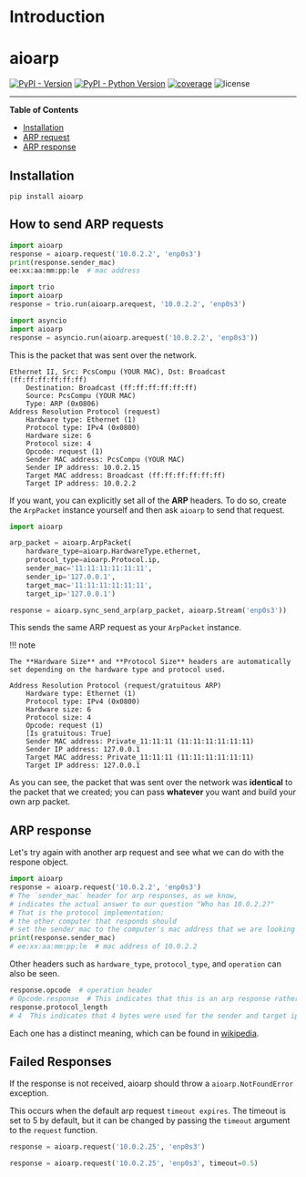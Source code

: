 # Introduction

# aioarp

[![PyPI - Version](https://img.shields.io/pypi/v/aioarp.svg)](https://pypi.org/project/aioarp)
[![PyPI - Python Version](https://img.shields.io/pypi/pyversions/aioarp.svg)](https://pypi.org/project/aioarp)
[![coverage](https://img.shields.io/codecov/c/github/karosis88/aioarp/master)](https://app.codecov.io/gh/karosis88/aioarp)
![license](https://img.shields.io/github/license/karosis88/aioarp)

-----

**Table of Contents**

- [Installation](#installation)
- [ARP request](#how-to-send-arp-requests)
- [ARP response](#arp-response)

## Installation

```console
pip install aioarp
```

## How to send ARP requests

```py title="Sync" linenums="1" 
import aioarp
response = aioarp.request('10.0.2.2', 'enp0s3')
print(response.sender_mac)
ee:xx:aa:mm:pp:le  # mac address
```

```py title="trio" linenums="1"
import trio
import aioarp
response = trio.run(aioarp.arequest, '10.0.2.2', 'enp0s3')
```

```py title="asyncio" linenums="1"
import asyncio
import aioarp
response = asyncio.run(aioarp.arequest('10.0.2.2', 'enp0s3'))
```

This is the packet that was sent over the network.
```
Ethernet II, Src: PcsCompu (YOUR MAC), Dst: Broadcast (ff:ff:ff:ff:ff:ff)
    Destination: Broadcast (ff:ff:ff:ff:ff:ff)
    Source: PcsCompu (YOUR MAC)
    Type: ARP (0x0806)
Address Resolution Protocol (request)
    Hardware type: Ethernet (1)
    Protocol type: IPv4 (0x0800)
    Hardware size: 6
    Protocol size: 4
    Opcode: request (1)
    Sender MAC address: PcsCompu (YOUR MAC)
    Sender IP address: 10.0.2.15
    Target MAC address: Broadcast (ff:ff:ff:ff:ff:ff)
    Target IP address: 10.0.2.2
```

If you want, you can explicitly set all of the **ARP** headers. To do so, create the `ArpPacket` instance yourself and then ask `aioarp` to send that request.

```py title="Sending ARP packet directly" linenums="1"
import aioarp

arp_packet = aioarp.ArpPacket(
    hardware_type=aioarp.HardwareType.ethernet,
    protocol_type=aioarp.Protocol.ip,
    sender_mac='11:11:11:11:11:11',
    sender_ip='127.0.0.1',
    target_mac='11:11:11:11:11:11',
    target_ip='127.0.0.1')

response = aioarp.sync_send_arp(arp_packet, aioarp.Stream('enp0s3'))
```

This sends the same ARP request as your `ArpPacket` instance.

!!! note

    The **Hardware Size** and **Protocol Size** headers are automatically set depending on the hardware type and protocol used.

```
Address Resolution Protocol (request/gratuitous ARP)
    Hardware type: Ethernet (1)
    Protocol type: IPv4 (0x0800)
    Hardware size: 6
    Protocol size: 4
    Opcode: request (1)
    [Is gratuitous: True]
    Sender MAC address: Private_11:11:11 (11:11:11:11:11:11)
    Sender IP address: 127.0.0.1
    Target MAC address: Private_11:11:11 (11:11:11:11:11:11)
    Target IP address: 127.0.0.1
```

As you can see, the packet that was sent over the network was **identical** to
the packet that we created; you can pass **whatever** you want and build your own arp packet.

## ARP response

Let's try again with another arp request and see what we can do with the respone object.

```py linenums="1"
import aioarp
response = aioarp.request('10.0.2.2', 'enp0s3')
# The `sender_mac` header for arp responses, as we know, 
# indicates the actual answer to our question "Who has 10.0.2.2?" 
# That is the protocol implementation; 
# the other computer that responds should 
# set the sender_mac to the computer's mac address that we are looking for.
print(response.sender_mac)
# ee:xx:aa:mm:pp:le  # mac address of 10.0.2.2
```

Other headers such as `hardware_type`, `protocol_type`, and `operation` can also be seen. 

```py linenums="1"
response.opcode  # operation header
# Opcode.response  # This indicates that this is an arp response rather than a request.
response.protocol_length
# 4  This indicates that 4 bytes were used for the sender and target ips because we used ipv4, which is actually 4 bytes.
```
Each one has a distinct meaning, which can be found in [wikipedia](https://en.wikipedia.org/wiki/Address_Resolution_Protocol).

## Failed Responses

If the response is not received, aioarp should throw a `aioarp.NotFoundError` exception. 

This occurs when the default arp request `timeout expires`. The timeout is set to 5 by default, but it can be changed by passing the `timeout` argument to the `request` function.

```py title="Without timeout" linenums="1"
response = aioarp.request('10.0.2.25', 'enp0s3')
```

```py title="With timeout" linenums="1"
response = aioarp.request('10.0.2.25', 'enp0s3', timeout=0.5)
```
